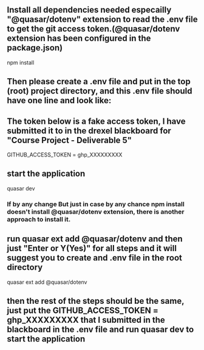 ## Install all dependencies needed especailly "@quasar/dotenv" extension to read the .env file to get the git access token.(@quasar/dotenv extension has been configured in the package.json)

npm install

## Then please create a .env file and put in the top (root) project directory, and this .env file should have one line and look like:

## The token below is a fake access token, I have submitted it to in the drexel blackboard for "Course Project - Deliverable 5"

GITHUB_ACCESS_TOKEN = ghp_XXXXXXXXX

## start the application

quasar dev

### If by any change But just in case by any chance npm install doesn't install @quasar/dotenv extension, there is another approach to install it.

## run quasar ext add @quasar/dotenv and then just "Enter or Y(Yes)" for all steps and it will suggest you to create and .env file in the root directory

quasar ext add @quasar/dotenv

## then the rest of the steps should be the same, just put the GITHUB_ACCESS_TOKEN = ghp_XXXXXXXXX that I submitted in the blackboard in the .env file and run quasar dev to start the application
